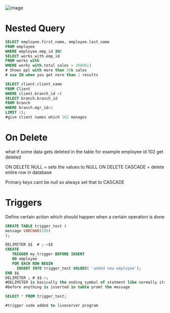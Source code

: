 ![image](https://user-images.githubusercontent.com/102249128/201436471-2d754635-663e-467d-b8c2-d64e95dfa41f.png)

# Nested Query

```SQL
SELECT employee.first_name, employee.last_name
FROM employee
WHERE employee.emp_id IN(
SELECT works_with.emp_id
FROM works with
WHERE works with.total sales > 30000;)
# Shows ppl with more than 30k sales
# use IN when you get nore than 1 results 

SELECT client.client_name
FROM Client
WHERE client.branch_id =(
SELECT branch.branch_id
FROM branch
WHERE branch.mgr_id=2
LIMIT 1);
#give client names which 102 manages
```

# On Delete
what if some data gets deleted in the table for example employee id 102 get deleted

ON DELETE NULL = sets the values to NULL
ON DELETE CASCADE = delete entire row in database

Primary keys cant be null so always set that to CASCADE

# Triggers
Define certain action which should happen when a certain operation is done
```SQL
CREATE TABLE trigger_test ( 
message VARCHAR(200)
);

DELIMITER $$  # ;->$$
CREATE
   TRIGGER my_trigger BEFORE INSERT
   ON employee
   FOR EACH ROW BEGIN
     INSERT INTO trigger_test VALUES( 'added new employee');
END $$
DELIMITER ; # $$->;
#DELIMITER is basically the ending symbol of statment like normally its ';'
#before anything is inserted in table promt the message

SELECT * FROM trigger_test;

#trigger code added to liveserver program 
```
